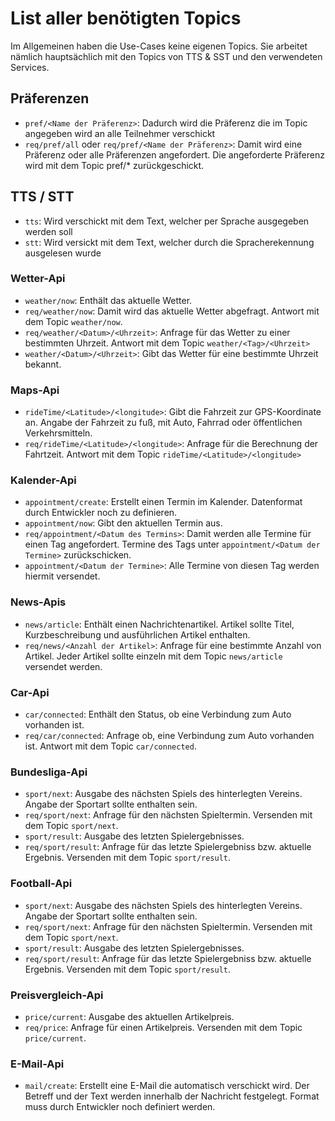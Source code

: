 # List aller benötigten Topics

Im Allgemeinen haben die Use-Cases keine eigenen Topics. Sie arbeitet nämlich hauptsächlich mit den Topics von TTS & SST und den verwendeten Services.

## Präferenzen
- `pref/<Name der Präferenz>`: Dadurch wird die Präferenz die im Topic angegeben wird an alle Teilnehmer verschickt
- `req/pref/all` oder `req/pref/<Name der Präferenz>`: Damit wird eine Präferenz oder alle Präferenzen angefordert. Die angeforderte Präferenz wird mit dem Topic pref/* zurückgeschickt.

## TTS / STT
- `tts`: Wird verschickt mit dem Text, welcher per Sprache ausgegeben werden soll
- `stt`: Wird versickt mit dem Text, welcher durch die Spracherekennung ausgelesen wurde

### Wetter-Api
- `weather/now`: Enthält das aktuelle Wetter.
- `req/weather/now`: Damit wird das aktuelle Wetter abgefragt. Antwort mit dem Topic `weather/now`.
- `req/weather/<Datum>/<Uhrzeit>`: Anfrage für das Wetter zu einer bestimmten Uhrzeit. Antwort mit dem Topic `weather/<Tag>/<Uhrzeit>`
- `weather/<Datum>/<Uhrzeit>`: Gibt das Wetter für eine bestimmte Uhrzeit bekannt.

### Maps-Api
- `rideTime/<Latitude>/<longitude>`: Gibt die Fahrzeit zur GPS-Koordinate an. Angabe der Fahrzeit zu fuß, mit Auto, Fahrrad oder öffentlichen Verkehrsmitteln.
- `req/rideTime/<Latitude>/<longitude>`: Anfrage für die Berechnung der Fahrtzeit. Antwort mit dem Topic `rideTime/<Latitude>/<longitude>`

### Kalender-Api
- `appointment/create`: Erstellt einen Termin im Kalender. Datenformat durch Entwickler noch zu definieren.
- `appointment/now`: Gibt den aktuellen Termin aus.
- `req/appointment/<Datum des Termins>`: Damit werden alle Termine für einen Tag angefordert. Termine des Tags unter `appointment/<Datum der Termine>` zurückschicken.
- `appointment/<Datum der Termine>`: Alle Termine von diesen Tag werden hiermit versendet. 

### News-Apis
- `news/article`: Enthält einen Nachrichtenartikel. Artikel sollte Titel, Kurzbeschreibung und ausführlichen Artikel enthalten.
- `req/news/<Anzahl der Artikel>`: Anfrage für eine bestimmte Anzahl von Artikel. Jeder Artikel sollte einzeln mit dem Topic `news/article` versendet werden.

### Car-Api
- `car/connected`: Enthält den Status, ob eine Verbindung zum Auto vorhanden ist.
- `req/car/connected`: Anfrage ob, eine Verbindung zum Auto vorhanden ist. Antwort mit dem Topic `car/connected`.

### Bundesliga-Api
- `sport/next`: Ausgabe des nächsten Spiels des hinterlegten Vereins. Angabe der Sportart sollte enthalten sein.
- `req/sport/next`: Anfrage für den nächsten Spieltermin. Versenden mit dem Topic `sport/next`.
- `sport/result`: Ausgabe des letzten Spielergebnisses.
- `req/sport/result`: Anfrage für das letzte Spielergebniss bzw. aktuelle Ergebnis. Versenden mit dem Topic `sport/result`.

### Football-Api
- `sport/next`: Ausgabe des nächsten Spiels des hinterlegten Vereins. Angabe der Sportart sollte enthalten sein.
- `req/sport/next`: Anfrage für den nächsten Spieltermin. Versenden mit dem Topic `sport/next`.
- `sport/result`: Ausgabe des letzten Spielergebnisses.
- `req/sport/result`: Anfrage für das letzte Spielergebniss bzw. aktuelle Ergebnis. Versenden mit dem Topic `sport/result`.

### Preisvergleich-Api
- `price/current`: Ausgabe des aktuellen Artikelpreis.
- `req/price`: Anfrage für einen Artikelpreis. Versenden mit dem Topic `price/current`.

### E-Mail-Api
- `mail/create`: Erstellt eine E-Mail die automatisch verschickt wird. Der Betreff und der Text werden innerhalb der Nachricht festgelegt. Format muss durch Entwickler noch definiert werden.
